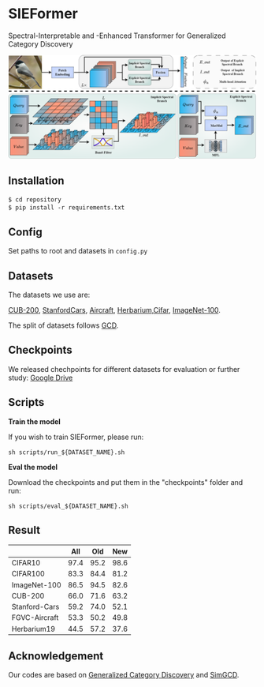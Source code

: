 # SIEFormer

Spectral-Interpretable and -Enhanced Transformer for Generalized Category Discovery

![teaser](assets/teaser.png)

## Installation

```shell
$ cd repository
$ pip install -r requirements.txt
```

## Config

Set paths to root and datasets in `config.py`

## Datasets

The datasets we use are:

[CUB-200](https://www.vision.caltech.edu/datasets/cub_200_2011/), [StanfordCars](https://www.kaggle.com/datasets/jessicali9530/stanford-cars-dataset), [Aircraft](https://www.kaggle.com/code/metamath/fgvc-aircraft),  [Herbarium](https://www.kaggle.com/competitions/herbarium-2019-fgvc6/data),[Cifar](), [ImageNet-100](https://www.image-net.org/).

The split of datasets follows [GCD](https://github.com/sgvaze/generalized-category-discovery).

## Checkpoints

We released chechpoints for different datasets for evaluation or further study: [Google Drive](https://drive.google.com/drive/folders/1UvauWCIQ72Xuyw2-Ec5TTGQy3OoI4WhU?usp=drive_link)

## Scripts

**Train the model**

If you wish to train SIEFormer, please run:

```
sh scripts/run_${DATASET_NAME}.sh
```

**Eval the model**

Download the checkpoints and put them in the "checkpoints" folder and run:

```
sh scripts/eval_${DATASET_NAME}.sh
```

## Result

|         | All | Old | New |
| --------   | ------   | ----  |------|
|CIFAR10 | 97.4 | 95.2 | 98.6 |
| CIFAR100 |  83.3  |  84.4  | 81.2 |
| ImageNet-100   | 86.5 | 94.5 | 82.6 |
| CUB-200   | 66.0 | 71.6 | 63.2 |
| Stanford-Cars  | 59.2 | 74.0 | 52.1 |
| FGVC-Aircraft | 53.3 | 50.2 | 49.8 |
| Herbarium19 | 44.5 | 57.2 | 37.6 |

## Acknowledgement

Our codes are based on [Generalized Category Discovery](https://github.com/sgvaze/generalized-category-discovery) and [SimGCD](https://github.com/CVMI-Lab/SimGCD).
